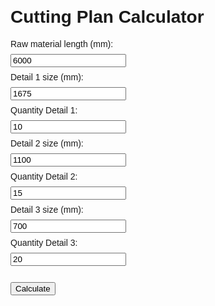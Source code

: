 <!DOCTYPE html>
<html lang="en">
<head>
  <meta charset="UTF-8" />
  <title>Cutting Plan Calculator</title>
  <style>
    body { font-family: Arial, sans-serif; max-width: 600px; margin: 20px auto; }
    label, input { display: block; margin: 8px 0; }
    button { margin-top: 12px; }
    .result { margin-top: 20px; }
  </style>
</head>
<body>
  <h1>Cutting Plan Calculator</h1>
  <label>Raw material length (mm):
    <input id="rawLength" type="number" value="6000" min="1" />
  </label>
  <label>Detail 1 size (mm):
    <input id="detail1" type="number" value="1675" min="1" />
  </label>
  <label>Quantity Detail 1:
    <input id="qtyDetail1" type="number" value="10" min="0" />
  </label>
  <label>Detail 2 size (mm):
    <input id="detail2" type="number" value="1100" min="1" />
  </label>
  <label>Quantity Detail 2:
    <input id="qtyDetail2" type="number" value="15" min="0" />
  </label>
  <label>Detail 3 size (mm):
    <input id="detail3" type="number" value="700" min="1" />
  </label>
  <label>Quantity Detail 3:
    <input id="qtyDetail3" type="number" value="20" min="0" />
  </label>

  <button onclick="calculate()">Calculate</button>

  <div class="result" id="result"></div>

  <script>
    function calculate() {
      const rawLength = +document.getElementById('rawLength').value;
      const detail1 = +document.getElementById('detail1').value;
      const qtyDetail1 = +document.getElementById('qtyDetail1').value;
      const detail2 = +document.getElementById('detail2').value;
      const qtyDetail2 = +document.getElementById('qtyDetail2').value;
      const detail3 = +document.getElementById('detail3').value;
      const qtyDetail3 = +document.getElementById('qtyDetail3').value;

      let made1 = 0, made2 = 0, made3 = 0;
      let rawPieces = 0;
      let cutsPlan = [];

      while (made1 < qtyDetail1 || made2 < qtyDetail2 || made3 < qtyDetail3) {
        rawPieces++;
        let leftover = rawLength;
        let cuts1 = 0, cuts2 = 0, cuts3 = 0;

        while (made1 < qtyDetail1 && leftover >= detail1) {
          leftover -= detail1;
          made1++;
          cuts1++;
        }
        while (made2 < qtyDetail2 && leftover >= detail2) {
          leftover -= detail2;
          made2++;
          cuts2++;
        }
        while (made3 < qtyDetail3 && leftover >= detail3) {
          leftover -= detail3;
          made3++;
          cuts3++;
        }

        cutsPlan.push({cuts1, cuts2, cuts3, leftover});
      }

      let output = `<h2>Raw material pieces needed: ${rawPieces}</h2>`;
      output += `<h3>Cutting plan per raw piece:</h3><ul>`;
      cutsPlan.forEach((p, i) => {
        output += `<li>Raw piece ${i+1}: Detail1: ${p.cuts1} pcs, Detail2: ${p.cuts2} pcs, Detail3: ${p.cuts3} pcs, Leftover: ${p.leftover} mm</li>`;
      });
      output += `</ul>`;
      output += `<h3>Total details made:</h3>
                 <ul>
                  <li>Detail1: ${made1}</li>
                  <li>Detail2: ${made2}</li>
                  <li>Detail3: ${made3}</li>
                 </ul>`;

      document.getElementById('result').innerHTML = output;
    }
  </script>
</body>
</html>
